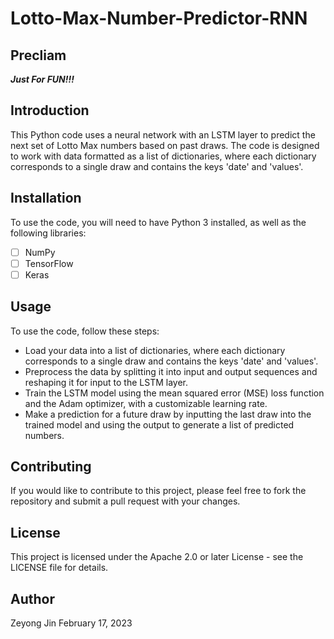 # Lotto-Max-Number-Predictor-RNN

## Precliam

***Just For FUN!!!***

## Introduction
This Python code uses a neural network with an LSTM layer to predict the next set of Lotto Max numbers based on past draws. The code is designed to work with data formatted as a list of dictionaries, where each dictionary corresponds to a single draw and contains the keys 'date' and 'values'.

## Installation
To use the code, you will need to have Python 3 installed, as well as the following libraries:

- [ ] NumPy
- [ ] TensorFlow
- [ ] Keras

## Usage
To use the code, follow these steps:

- Load your data into a list of dictionaries, where each dictionary corresponds to a single draw and contains the keys 'date' and 'values'.
- Preprocess the data by splitting it into input and output sequences and reshaping it for input to the LSTM layer.
- Train the LSTM model using the mean squared error (MSE) loss function and the Adam optimizer, with a customizable learning rate.
- Make a prediction for a future draw by inputting the last draw into the trained model and using the output to generate a list of predicted numbers.

## Contributing
If you would like to contribute to this project, please feel free to fork the repository and submit a pull request with your changes.

## License
This project is licensed under the Apache 2.0 or later License - see the LICENSE file for details.

## Author
Zeyong Jin
February 17, 2023
